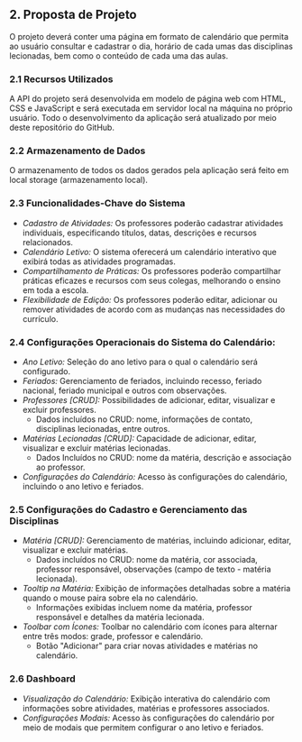 ## 2. Proposta de Projeto
O projeto deverá conter uma página em formato de calendário que permita ao usuário consultar e cadastrar o dia, horário de cada umas das disciplinas lecionadas, bem como o conteúdo de cada uma das aulas. 

### 2.1 Recursos Utilizados
A API do projeto será desenvolvida em modelo de página web com HTML, CSS e JavaScript e será executada em servidor local na máquina no próprio usuário. Todo o desenvolvimento da aplicação será atualizado por meio deste repositório do GitHub.

### 2.2 Armazenamento de Dados
O armazenamento de todos os dados gerados pela aplicação será feito em local storage (armazenamento local).

### 2.3 Funcionalidades-Chave do Sistema
- *Cadastro de Atividades:* Os professores poderão cadastrar atividades individuais, especificando títulos, datas, descrições e recursos relacionados.
- *Calendário Letivo:* O sistema oferecerá um calendário interativo que exibirá todas as atividades programadas.
- *Compartilhamento de Práticas:* Os professores poderão compartilhar práticas eficazes e recursos com seus colegas, melhorando o ensino em toda a escola.
- *Flexibilidade de Edição:* Os professores poderão editar, adicionar ou remover atividades de acordo com as mudanças nas necessidades do currículo.

### 2.4 Configurações Operacionais do Sistema do Calendário:
- *Ano Letivo:* Seleção do ano letivo para o qual o calendário será configurado.
- *Feriados:* Gerenciamento de feriados, incluindo recesso, feriado nacional, feriado municipal e outros com observações.
- *Professores [CRUD]:* Possibilidades de adicionar, editar, visualizar e excluir professores.
  - Dados incluídos no CRUD: nome, informações de contato, disciplinas lecionadas, entre outros.
- *Matérias Lecionadas [CRUD]:* Capacidade de adicionar, editar, visualizar e excluir matérias lecionadas.
  - Dados Incluídos no CRUD: nome da matéria, descrição e associação ao professor.
- *Configurações do Calendário:* Acesso às configurações do calendário, incluindo o ano letivo e feriados.

### 2.5 Configurações do Cadastro e Gerenciamento das Disciplinas
- *Matéria [CRUD]:* Gerenciamento de matérias, incluindo adicionar, editar, visualizar e excluir matérias.
  - Dados incluídos no CRUD: nome da matéria, cor associada, professor responsável, observações (campo de texto - matéria lecionada).
- *Tooltip na Matéria:* Exibição de informações detalhadas sobre a matéria quando o mouse paira sobre ela no calendário.
  - Informações exibidas incluem nome da matéria, professor responsável e detalhes da matéria lecionada.
- *Toolbar com Ícones:* Toolbar no calendário com ícones para alternar entre três modos: grade, professor e calendário.
  - Botão "Adicionar" para criar novas atividades e matérias no calendário.

### 2.6 Dashboard
- *Visualização do Calendário:* Exibição interativa do calendário com informações sobre atividades, matérias e professores associados.
- *Configurações Modais:* Acesso às configurações do calendário por meio de modais que permitem configurar o ano letivo e feriados.